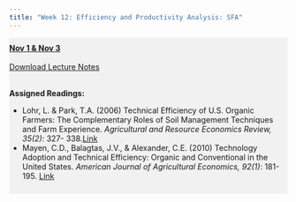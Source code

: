 ```yaml
---
title: "Week 12: Efficiency and Productivity Analysis: SFA"
---
```


<div style="background-color:rgba(0, 0, 0, 0.0470588); text-align:left; vertical-align: middle; padding:10px 0;">
<b><u>Nov 1 & Nov 3</u></b> <br> <br>
<a  href="/lectures/SFA notes full" target="_blank">Download Lecture Notes</a> <br> <br>

<b>Assigned Readings:</b> <br>

<ul>
  <li>Lohr, L. & Park, T.A. (2006) Technical Efficiency of U.S. Organic Farmers: The Complementary Roles of Soil Management Techniques and Farm Experience. <i>Agricultural and Resource Economics Review, 35(2)</i>: 327-		338.<a  href="https://doi.org/10.1017/S1068280500006766" target="_blank">Link</a></li>
  <li>Mayen, C.D., Balagtas, J.V., & Alexander, C.E. (2010) Technology Adoption and Technical Efficiency: Organic and Conventional in the United States. <i>American Journal of Agricultural Economics, 92(1)</i>: 181-195. <a  href="https://doi.org/10.1093/ajae/aap018" target="_blank">Link</a></li>
</ul>
</div>

